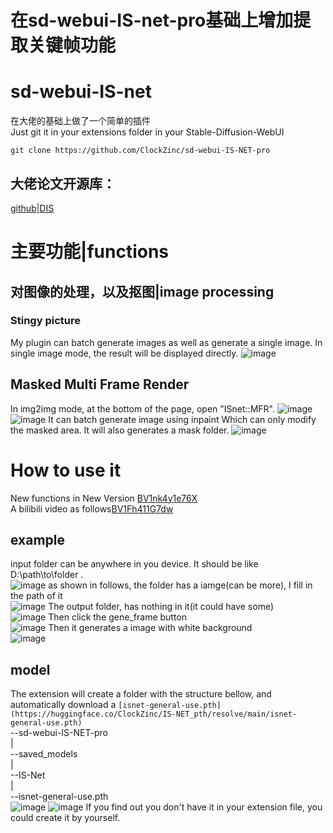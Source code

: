 # 在sd-webui-IS-net-pro基础上增加提取关键帧功能
# sd-webui-IS-net
在大佬的基础上做了一个简单的插件  
Just  git it in your extensions folder in your Stable-Diffusion-WebUI  
```
git clone https://github.com/ClockZinc/sd-webui-IS-NET-pro
```
## 大佬论文开源库：
[github|DIS](https://github.com/xuebinqin/DIS)
# 主要功能|functions
## 对图像的处理，以及抠图|image processing
### Stingy picture
My plugin can batch generate images as well as generate a single image. In single image mode, the result will be displayed directly. 
![image](https://user-images.githubusercontent.com/118424801/232211245-a8e8d610-79eb-45b4-add6-8bffa990751d.png)
## Masked Multi Frame Render
In img2img mode, at the bottom of the page, open "ISnet::MFR".
![image](https://user-images.githubusercontent.com/118424801/232223011-718bea30-713c-4357-a195-611a9163c745.png)
![image](https://user-images.githubusercontent.com/118424801/232223031-7629a917-7d2a-4bfa-ae50-2da8102ed0e1.png)
It can batch generate image using inpaint
Which can only modify the masked area. It will also generates a mask folder.
![image](https://user-images.githubusercontent.com/118424801/232223133-48a72a1a-0b71-43c9-980d-5aa88f69fd21.png)
# How to use it
New functions in New Version [BV1nk4y1e76X](https://www.bilibili.com/video/BV1nk4y1e76X)  
A bilibili video as follows[BV1Fh411G7dw](https://www.bilibili.com/video/BV1Fh411G7dw)
## example
input folder can be anywhere in you device. It should be like D:\path\to\folder .  
![image](https://user-images.githubusercontent.com/118424801/230843907-9432dc93-ac32-4846-bc85-4a80014bfe99.png)
as shown in follows, the folder has a iamge(can be more), I fill in the path of it  
![image](https://user-images.githubusercontent.com/118424801/230844923-2343a923-b9cf-43c2-8aa2-904faf70a60e.png)
The output folder, has nothing in it(it could have some)  
![image](https://user-images.githubusercontent.com/118424801/230844367-80d4bc33-62d5-4085-a4eb-02ab9d390e23.png)
Then click the gene_frame button  
![image](https://user-images.githubusercontent.com/118424801/230844690-f517e2d5-0ff1-4c09-8e05-fe28d61ad026.png)
Then it generates a image with white background  
![image](https://user-images.githubusercontent.com/118424801/230845020-522d7d80-af1f-4677-9d30-3eace505d390.png)
## model
The extension will create a folder with the structure bellow, and automatically download a `[isnet-general-use.pth](https://huggingface.co/ClockZinc/IS-NET_pth/resolve/main/isnet-general-use.pth)`  
--sd-webui-IS-NET-pro  
  |  
  --saved_models  
    |  
    --IS-Net  
      |  
      --isnet-general-use.pth  
![image](https://user-images.githubusercontent.com/118424801/230846300-34c48248-5c9c-4348-8c8d-f7af90b6c966.png)
![image](https://user-images.githubusercontent.com/118424801/230847128-7f1f6fd8-9aae-4611-9a03-b41f3213903b.png)
If you find out you don't have it in your extension file, you could create it by yourself.

